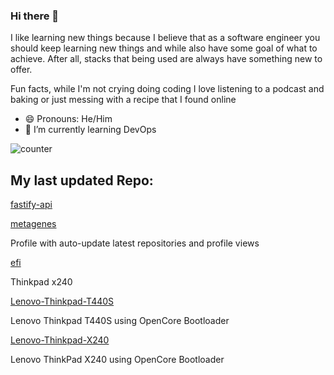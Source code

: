 ### Hi there 👋
I like learning new things because I believe that as a software engineer you should keep learning new things and while also have some goal of what to achieve. After all, stacks that being used are always have something new to offer.

Fun facts, while I'm not crying doing coding I love listening to a podcast and baking or just messing with a recipe that  I found online
- 😄 Pronouns: He/Him
- 🌱 I’m currently learning DevOps


![counter](https://ene3oosohyebu4a.m.pipedream.net)


## My last updated Repo:

[fastify-api](https://github.com/metagenes/fastify-api)



[metagenes](https://github.com/metagenes/metagenes)

Profile with auto-update latest repositories and profile views

[efi](https://github.com/metagenes/efi)

Thinkpad x240 

[Lenovo-Thinkpad-T440S](https://github.com/metagenes/Lenovo-Thinkpad-T440S)

Lenovo Thinkpad T440S using OpenCore Bootloader

[Lenovo-Thinkpad-X240](https://github.com/metagenes/Lenovo-Thinkpad-X240)

Lenovo ThinkPad X240 using OpenCore Bootloader

